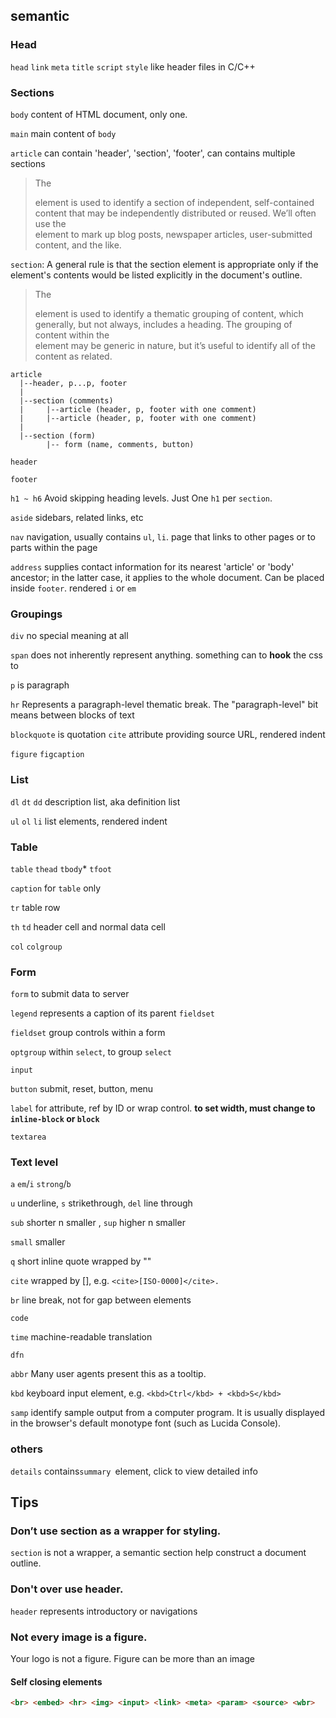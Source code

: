 ## semantic

### Head

`head` `link` `meta` `title` `script` `style` like header files in C/C++

### Sections

`body` content of HTML document, only one.

`main` main content of `body`

`article` can contain 'header', 'section', 'footer', can contains multiple sections

> The <article> element is used to identify a section of independent, self-contained content that may be independently distributed or reused. We’ll often use the <article> element to mark up blog posts, newspaper articles, user-submitted content, and the like.

`section`: A general rule is that the section element is appropriate only if the element's contents would be listed explicitly in the document's outline.

>The <section> element is used to identify a thematic grouping of content, which generally, but not always, includes a heading. The grouping of content within the <section> element may be generic in nature, but it’s useful to identify all of the content as related.

```
article
  |--header, p...p, footer
  |
  |--section (comments)
  |     |--article (header, p, footer with one comment)
  |     |--article (header, p, footer with one comment)
  |
  |--section (form)
        |-- form (name, comments, button)

```

`header`

`footer`

`h1 ~ h6` Avoid skipping heading levels. Just One `h1` per `section`.

`aside` sidebars, related links, etc

`nav` navigation, usually contains `ul`, `li`. page that links to other pages or to parts within the page

`address` supplies contact information for its nearest 'article' or 'body' ancestor; in the latter case, it applies to the whole document. Can be placed inside `footer`. rendered `i` or `em`

### Groupings

`div` no special meaning at all

`span` does not inherently represent anything. something can to **hook** the css to

`p` is paragraph

`hr` Represents a paragraph-level thematic break. The "paragraph-level" bit means between blocks of text

`blockquote` is quotation `cite` attribute providing source URL, rendered indent

`figure` `figcaption`

### List

`dl` `dt` `dd` description list, aka definition list

`ul` `ol` `li` list elements, rendered indent

### Table

`table` `thead` `tbody`* `tfoot`

`caption` for `table` only

`tr` table row

`th` `td` header cell and normal data cell

`col` `colgroup`

### Form

`form` to submit data to server

`legend` represents a caption of its parent `fieldset`

`fieldset` group controls within a form

`optgroup` within `select`, to group `select`

`input` 

`button` submit, reset, button, menu

`label` for attribute, ref by ID or wrap control. **to set width, must change to `inline-block` or `block`**

`textarea`

### Text level

`a` `em`/`i` `strong`/`b` 

`u` underline, `s` strikethrough, `del` line through

`sub` shorter n smaller , `sup` higher n smaller

`small` smaller

`q` short inline quote wrapped by ""

`cite` wrapped by [], e.g. `<cite>[ISO-0000]</cite>.`

`br` line break, not for gap between elements

`code` 

`time` machine-readable translation

`dfn` 

`abbr` Many user agents present this as a tooltip. 

`kbd` keyboard input element, e.g. `<kbd>Ctrl</kbd> + <kbd>S</kbd>`

`samp` identify sample output from a computer program. It is usually displayed in the browser's default monotype font (such as Lucida Console).

### others

`details` contains`summary `element, click to view detailed info


## Tips

### Don’t use section as a wrapper for styling. 

`section` is not a wrapper, a semantic section help construct a document outline. 

### Don't over use header. 

`header` represents introductory or navigations

### Not every image is a figure. 

Your logo is not a figure. Figure can be more than an image

#### Self closing elements

```html
<br> <embed> <hr> <img> <input> <link> <meta> <param> <source> <wbr>
```
